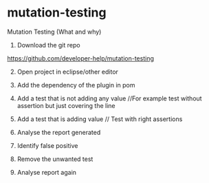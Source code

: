 # mutation-testing

Mutation Testing (What and why)
1. Download the git repo

https://github.com/developer-help/mutation-testing

2. Open project in eclipse/other editor

3. Add the dependency of the plugin in pom

4. Add a test that is not adding any value
//For example test without assertion but just covering the line

5. Add a test that is adding value
// Test with right assertions

5. Analyse the report generated

6. Identify false positive

7. Remove the unwanted test

8. Analyse report again
